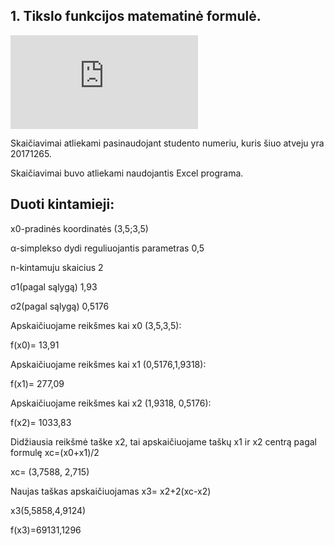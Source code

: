 ## 1. Tikslo funkcijos matematinė formulė. 

![matematiniomodelioformule](http://latex.codecogs.com/gif.latex?%5Cint%20%28x_%7B1%7D%2Cx_%7B2%7D%29%3D100%28x_%7B2%7D-x_%7B1%7D%5E%7B2%7D%29%5E%7B2%7D&plus;%281-x_%7B1%7D%29%5E%7B2%7D)

Skaičiavimai atliekami pasinaudojant studento numeriu, kuris šiuo atveju yra 20171265.

Skaičiavimai buvo atliekami naudojantis Excel programa.

## Duoti kintamieji:

x0-pradinės koordinatės (3,5;3,5)

α-simplekso dydi reguliuojantis parametras 0,5

n-kintamuju skaicius 2

σ1(pagal sąlygą) 1,93

σ2(pagal sąlygą) 0,5176

Apskaičiuojame reikšmes kai x0 (3,5,3,5):

f(x0)= 13,91

Apskaičiuojame reikšmes kai x1 (0,5176,1,9318):

f(x1)= 277,09

Apskaičiuojame reikšmes kai x2 (1,9318, 0,5176):

f(x2)= 1033,83

Didžiausia reikšmė taške x2, tai apskaičiuojame taškų x1 ir x2 centrą pagal formulę xc=(x0+x1)/2

xc= (3,7588, 2,715)

Naujas taškas apskaičiuojamas x3= x2+2(xc-x2)

x3(5,5858,4,9124)

f(x3)=69131,1296





 
 



